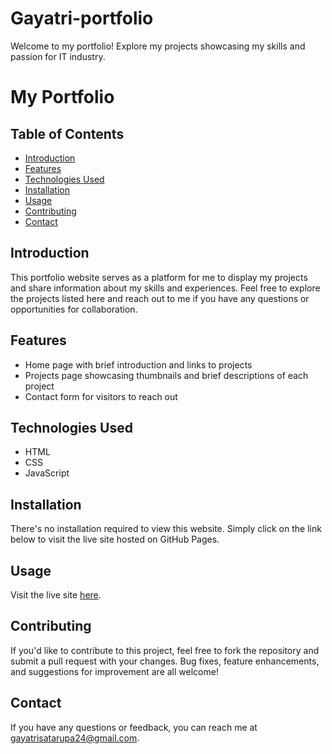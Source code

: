 # Gayatri-portfolio
Welcome to my portfolio! Explore my projects showcasing my skills and passion for IT industry.
# My Portfolio

## Table of Contents
- [Introduction](#introduction)
- [Features](#features)
- [Technologies Used](#technologies-used)
- [Installation](#installation)
- [Usage](#usage)
- [Contributing](#contributing)
- [Contact](#contact)

## Introduction

This portfolio website serves as a platform for me to display my projects and share information about my skills and experiences. Feel free to explore the projects listed here and reach out to me if you have any questions or opportunities for collaboration.

## Features

- Home page with brief introduction and links to projects
- Projects page showcasing thumbnails and brief descriptions of each project
- Contact form for visitors to reach out

## Technologies Used

- HTML
- CSS
- JavaScript

## Installation

There's no installation required to view this website. Simply click on the link below to visit the live site hosted on GitHub Pages.

## Usage

Visit the live site [here](https://github.com/Gayatri2890.github.io/portfolio).

## Contributing

If you'd like to contribute to this project, feel free to fork the repository and submit a pull request with your changes. Bug fixes, feature enhancements, and suggestions for improvement are all welcome!

## Contact
If you have any questions or feedback, you can reach me at gayatrisatarupa24@gmail.com.
